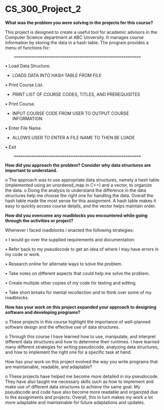 # CS_300_Project_2

**What was the problem you were solving in the projects for this course?**

This project is designed to create a useful tool for academic advisors in the Computer Science department at ABC University. 
It manages course information by storing the data in a hash table. 
The program provides a menu of functions for: 

        ==========================================================

•	Load Data Structure. 
- LOADS DATA INTO HASH TABLE FROM FILE
  
•	Print Course List.  
 - PRINT LIST OF COURSE CODES, TITLES, AND PREREQUISITES
   
•	Print Course.       
 - INPUT COURSE CODE FROM USER TO OUTPUT COURSE INFORMATION
   
•	Enter File Name.     
- ALLOWS USER TO ENTER A FILE NAME TO THEN BE LOADE
  

•	Exit

        ==========================================================

**How did you approach the problem? Consider why data structures are important to understand.**

o	The approach was to use appropriate data structures, namely a hash table (implemented using an unordered_map in C++) and a vector, to organize the data. 
o	Doing the analysis to understand the difference in the data structures help me choose the right one for handling the data. Overall the hash table made the most sense for this assignment. A hash table makes it easy to quickly access course details, and the vector helps maintain order.



**How did you overcome any roadblocks you encountered while going through the activities or project?**

Whenever i faced roadblocks i enacted the following strategies:

•	I would go over the supplied  requirements and documentation.

•	Refer back to my pseudocode to get an idea of where I may have errors in my code or work.

•	Research online for alternate ways to solve the problem.

•	Take notes on different aspects that could help me solve the problem.

•	Create multiple other copies of my code for testing and editing.

•	Take short breaks for mental recollection and to think over some of my roadblocks.



**How has your work on this project expanded your approach to designing software and developing programs?**

o	These projects in this course highlight the importance of well-planned software design and the effective use of data structures.

o	Through this course I have learned how to use, manipulate, and interpret different data structures and how to determine their runtimes. I have learned many different strategies for writing pseudocode, analyzing data structures, and how to implement the right one for a specific task at hand.



How has your work on this project evolved the way you write programs that are maintainable, readable, and adaptable?

o	These projects have helped me become more detailed in my pseudocode. They have also taught me necessary skills such as how to implement and make use of different data structures to achieve the same goal. My pseudocode and code have also become more readable and organized due to the assignments and projects. Overall, this in turn makes my work a lot more adaptable and maintainable for future adaptations and updates.
